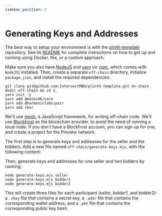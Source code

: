 ```yaml
---
sidebar_position: 5
---
```


# Generating Keys and Addresses

The best way to setup your environment is with the [plinth-template](https://github.com/IntersectMBO/plinth-template) repository. See its [README](https://github.com/IntersectMBO/plinth-template?tab=readme-ov-file#plinth-template) for complete instructions on how to get up and running using Docker, Nix, or a custom approach.

Make sure you also have [NodeJS](https://nodejs.org/en) and [yarn](https://yarnpkg.com/) (or [npm](https://github.com/npm/cli), which comes with `NodeJS`) installed.
Then, create a separate `off-chain` directory, initialize `package.json`, and install the required dependencies:

```
git clone git@github.com:IntersectMBO/plinth-template.git on-chain
mkdir off-chain && cd $_
yarn init -y
yarn add @meshsdk/core
yarn add @harmoniclabs/pair
yarn add cbor
```

We'll use [mesh](https://meshjs.dev/), a JavaScript framework, for writing off-chain code.
We'll use [Blockfrost](https://blockfrost.io/) as the blockchain provider, to avoid the need of running a local node.
If you don't have a Blockfrost account, you can sign up for one, and create a project for the Preview network.

The first step is to generate keys and addresses for the seller and the bidders.
Add a new file named `off-chain/generate-keys.mjs`, with the following content:

<LiteralInclude file="generate-keys.mjs" language="javascript" title="generate-keys.mjs" />

Then, generate keys and addresses for one seller and two bidders by running:

```
node generate-keys.mjs seller
node generate-keys.mjs bidder1
node generate-keys.mjs bidder2
```

This will create three files for each participant (seller, bidder1, and bidder2): a `.skey` file that contains a secret key, a `.addr` file that contains the corresponding wallet address, and a `.pkh` file that contains the corresponding public key hash.
